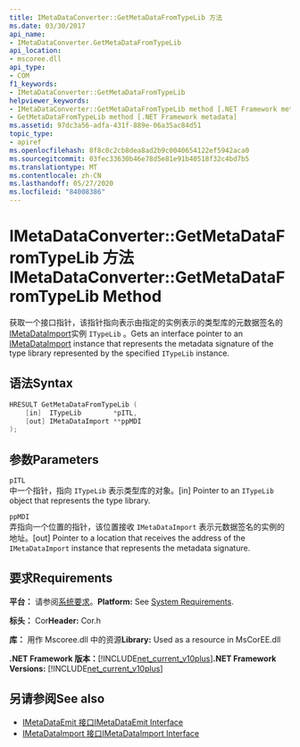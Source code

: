 ```yaml
---
title: IMetaDataConverter::GetMetaDataFromTypeLib 方法
ms.date: 03/30/2017
api_name:
- IMetaDataConverter.GetMetaDataFromTypeLib
api_location:
- mscoree.dll
api_type:
- COM
f1_keywords:
- IMetaDataConverter::GetMetaDataFromTypeLib
helpviewer_keywords:
- IMetaDataConverter::GetMetaDataFromTypeLib method [.NET Framework metadata]
- GetMetaDataFromTypeLib method [.NET Framework metadata]
ms.assetid: 97dc3a56-adfa-431f-889e-06a35ac84d51
topic_type:
- apiref
ms.openlocfilehash: 8f8c0c2cb8dea8ad2b9c0040654122ef5942aca0
ms.sourcegitcommit: 03fec33630b46e78d5e81e91b40518f32c4bd7b5
ms.translationtype: MT
ms.contentlocale: zh-CN
ms.lasthandoff: 05/27/2020
ms.locfileid: "84008386"
---
```

# <a name="imetadataconvertergetmetadatafromtypelib-method"></a><span data-ttu-id="d843b-102">IMetaDataConverter::GetMetaDataFromTypeLib 方法</span><span class="sxs-lookup"><span data-stu-id="d843b-102">IMetaDataConverter::GetMetaDataFromTypeLib Method</span></span>
<span data-ttu-id="d843b-103">获取一个接口指针，该指针指向表示由指定的实例表示的类型库的元数据签名的[IMetaDataImport](imetadataimport-interface.md)实例 `ITypeLib` 。</span><span class="sxs-lookup"><span data-stu-id="d843b-103">Gets an interface pointer to an [IMetaDataImport](imetadataimport-interface.md) instance that represents the metadata signature of the type library represented by the specified `ITypeLib` instance.</span></span>  
  
## <a name="syntax"></a><span data-ttu-id="d843b-104">语法</span><span class="sxs-lookup"><span data-stu-id="d843b-104">Syntax</span></span>  
  
```cpp  
HRESULT GetMetaDataFromTypeLib (  
    [in]  ITypeLib        *pITL,
    [out] IMetaDataImport **ppMDI  
);  
```  
  
## <a name="parameters"></a><span data-ttu-id="d843b-105">参数</span><span class="sxs-lookup"><span data-stu-id="d843b-105">Parameters</span></span>  
 `pITL`  
 <span data-ttu-id="d843b-106">中一个指针，指向 `ITypeLib` 表示类型库的对象。</span><span class="sxs-lookup"><span data-stu-id="d843b-106">[in] Pointer to an `ITypeLib` object that represents the type library.</span></span>  
  
 `ppMDI`  
 <span data-ttu-id="d843b-107">弄指向一个位置的指针，该位置接收 `IMetaDataImport` 表示元数据签名的实例的地址。</span><span class="sxs-lookup"><span data-stu-id="d843b-107">[out] Pointer to a location that receives the address of the `IMetaDataImport` instance that represents the metadata signature.</span></span>  
  
## <a name="requirements"></a><span data-ttu-id="d843b-108">要求</span><span class="sxs-lookup"><span data-stu-id="d843b-108">Requirements</span></span>  
 <span data-ttu-id="d843b-109">**平台：** 请参阅[系统要求](../../get-started/system-requirements.md)。</span><span class="sxs-lookup"><span data-stu-id="d843b-109">**Platform:** See [System Requirements](../../get-started/system-requirements.md).</span></span>  
  
 <span data-ttu-id="d843b-110">**标头：** Cor</span><span class="sxs-lookup"><span data-stu-id="d843b-110">**Header:** Cor.h</span></span>  
  
 <span data-ttu-id="d843b-111">**库：** 用作 Mscoree.dll 中的资源</span><span class="sxs-lookup"><span data-stu-id="d843b-111">**Library:** Used as a resource in MsCorEE.dll</span></span>  
  
 <span data-ttu-id="d843b-112">**.NET Framework 版本：**[!INCLUDE[net_current_v10plus](../../../../includes/net-current-v10plus-md.md)]</span><span class="sxs-lookup"><span data-stu-id="d843b-112">**.NET Framework Versions:** [!INCLUDE[net_current_v10plus](../../../../includes/net-current-v10plus-md.md)]</span></span>  
  
## <a name="see-also"></a><span data-ttu-id="d843b-113">另请参阅</span><span class="sxs-lookup"><span data-stu-id="d843b-113">See also</span></span>

- [<span data-ttu-id="d843b-114">IMetaDataEmit 接口</span><span class="sxs-lookup"><span data-stu-id="d843b-114">IMetaDataEmit Interface</span></span>](imetadataemit-interface.md)
- [<span data-ttu-id="d843b-115">IMetaDataImport 接口</span><span class="sxs-lookup"><span data-stu-id="d843b-115">IMetaDataImport Interface</span></span>](imetadataimport-interface.md)
